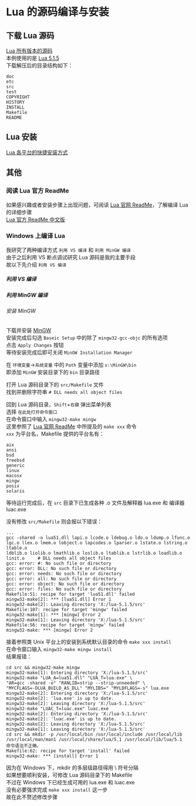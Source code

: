 # Lua 的源码编译与安装

[LuaReadMe]: http://www.lua.org/manual/5.3/readme.html
[LuaReadMeCn]: https://cloudwu.github.io/lua53doc/
[DownMinGW]: https://sourceforge.net/projects/mingw/files/latest/download?source=files
[AllLuaVersions]: http://www.lua.org/versions.html
[Lua515]: http://www.lua.org/ftp/lua-5.1.5.tar.gz
[InstallLua]: http://www.runoob.com/lua/lua-environment.html


## 下载 Lua 源码
[Lua 所有版本的源码][AllLuaVersions]  
本例使用的是 [Lua 5.1.5][Lua515]  
下载解压后的目录结构如下：
```
doc
etc
src
test
COPYRIGHT
HISTORY
INSTALL
Makefile
README
```


## Lua 安装
[Lua 各平台的快捷安装方式][InstallLua]


## 其他
### 阅读 Lua 官方 ReadMe
如果感兴趣或者安装步骤上出现问题，可阅读 [Lua 官网 ReadMe][LuaReadMe]，了解编译 Lua 的详细步骤  
[Lua 官方 ReadMe 中文版][LuaReadMeCn]

### Windows 上编译 Lua

我研究了两种编译方式 `利用 VS 编译` 和 `利用 MinGW 编译`  
由于之后利用 VS 断点调试研究 Lua 源码是我的主要手段  
故以下先介绍 `利用 VS 编译`

##### 利用 VS 编译


##### 利用 MinGW 编译
###### 安装 MinGW
下载并安装 [MinGW][DownMinGW]  
安装完成后勾选 `Baseic Setup` 中的除了 `mingw32-gcc-objc` 的所有选项  
点击 `Apply Changes` 按钮  
等待安装完成后即可关闭 `MinGW Installation Manager`  
  
在 `环境变量`->`系统变量` 中的 `Path` 变量中添加 `x:\MinGW\bin`  
即添加 `MinGW` 安装目录下的 `bin` 目录路径  

打开 Lua 源码目录下的 `src/Makefile` 文件  
找到并删除字符串 `# DLL needs all object files`  
  
回到 Lua 源码目录，`Shift`+`右键` 弹出菜单列表  
选择 `在此处打开命令窗口`  
在命令窗口中输入 `mingw32-make mingw`  
这里参照了 [Lua 官网 ReadMe][LuaReadMe] 中所提及的 `make xxx` 命令  
`xxx` 为平台名，Makefile 提供的平台名有：
```
aix
ansi
bsd
freebsd
generic
linux
macosx
mingw
posix
solaris
```
  
等待运行完成后，在 `src` 目录下已生成各种 .o 文件及解释器 lua.exe 和 编译器 luac.exe  
  
没有修改 `src/Makefile` 则会报以下错误：
```
...
gcc -shared -o lua51.dll lapi.o lcode.o ldebug.o ldo.o ldump.o lfunc.o lgc.o llex.o lmem.o lobject.o lopcodes.o lparser.o lstate.o lstring.o ltable.o
ldblib.o liolib.o lmathlib.o loslib.o ltablib.o lstrlib.o loadlib.o linit.o     # DLL needs all object files
gcc: error: #: No such file or directory
gcc: error: DLL: No such file or directory
gcc: error: needs: No such file or directory
gcc: error: all: No such file or directory
gcc: error: object: No such file or directory
gcc: error: files: No such file or directory
Makefile:51: recipe for target 'lua51.dll' failed
mingw32-make[2]: *** [lua51.dll] Error 1
mingw32-make[2]: Leaving directory 'X:/lua-5.1.5/src'
Makefile:107: recipe for target 'mingw' failed
mingw32-make[1]: *** [mingw] Error 2
mingw32-make[1]: Leaving directory 'X:/lua-5.1.5/src'
Makefile:56: recipe for target 'mingw' failed
mingw32-make: *** [mingw] Error 2
```

接着参照类 Unix 平台上的安装到系统默认目录的命令 `make xxx install`  
在命令窗口输入 `mingw32-make mingw install`  
结果报错：
```
cd src && mingw32-make mingw
mingw32-make[1]: Entering directory 'X:/lua-5.1.5/src'
mingw32-make "LUA_A=lua51.dll" "LUA_T=lua.exe" \
"AR=gcc -shared -o" "RANLIB=strip --strip-unneeded" \
"MYCFLAGS=-DLUA_BUILD_AS_DLL" "MYLIBS=" "MYLDFLAGS=-s" lua.exe
mingw32-make[2]: Entering directory 'X:/lua-5.1.5/src'
mingw32-make[2]: 'lua.exe' is up to date.
mingw32-make[2]: Leaving directory 'X:/lua-5.1.5/src'
mingw32-make "LUAC_T=luac.exe" luac.exe
mingw32-make[2]: Entering directory 'X:/lua-5.1.5/src'
mingw32-make[2]: 'luac.exe' is up to date.
mingw32-make[2]: Leaving directory 'X:/lua-5.1.5/src'
mingw32-make[1]: Leaving directory 'X:/lua-5.1.5/src'
cd src && mkdir -p /usr/local/bin /usr/local/include /usr/local/lib /usr/local/man/man1 /usr/local/share/lua/5.1 /usr/local/lib/lua/5.1
命令语法不正确。
Makefile:62: recipe for target 'install' failed
mingw32-make: *** [install] Error 1
```
因为在 Windows 下，mkdir 的多层级路径得用 \ 符号分隔  
如果想要顺利安装，可修改 Lua 源码目录下的 Makefile  
不过在 Windows 下已经生成可用的 lua.exe 和 luac.exe  
没有必要强求完成 `make xxx install` 这一步  
故在此不赘述修改步骤